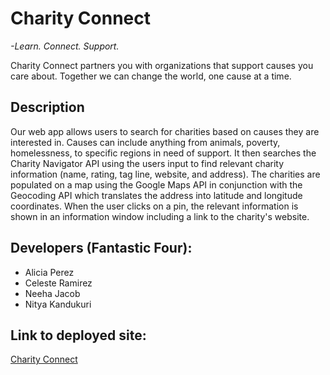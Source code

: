 <h1>Charity Connect</h1>

<em>-Learn.  Connect.  Support.</em>

<p>Charity Connect partners you with organizations that support causes you care about.  Together we can change the world, one cause at a time.</p>

<h2>Description</h2>
<p>Our web app allows users to search for charities based on causes they are interested in.  Causes can include anything from animals, poverty, homelessness, to specific regions in need of support.  It then searches the Charity Navigator API using the users input to find relevant charity information (name, rating, tag line, website, and address).  The charities are populated on a map using the Google Maps API in conjunction with the Geocoding API which translates the address into latitude and longitude coordinates.  When the user clicks on a pin, the relevant information is shown in an information window including a link to the charity's website.</p>  

<h2>Developers (Fantastic Four):</h2>
<ul>
<li>Alicia Perez</li>
<li>Celeste Ramirez</li>
<li>Neeha Jacob</li>
<li>Nitya Kandukuri</li>
</ul>

<h2>Link to deployed site:</h2>
<a href="https://aliperez.github.io/Charity-Connect/">Charity Connect</a>
